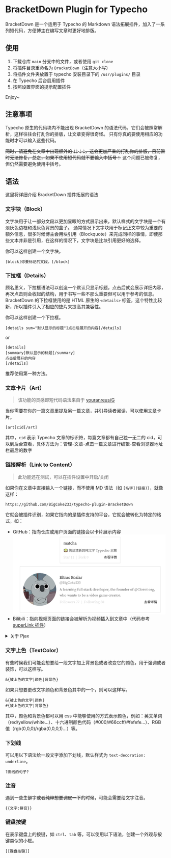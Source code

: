 # BracketDown Plugin for Typecho

BracketDown 是一个适用于 Typecho 的 Markdown 语法拓展插件，加入了一系列短代码，方便博主在编写文章时更好地排版。

## 使用

1. 下载仓库 `main` 分支中的文件，或者使用 `git clone`
2. 将插件目录重命名为 `BracketDown`（注意大小写）
3. 将插件文件夹放置于 typecho 安装目录下的 `/usr/plugins/` 目录
4. 在 Typecho 后台启用插件
5. 按照设置界面的提示配置插件

Enjoy~

## 注意事项

Typecho 原生的代码块内不能出现 BracketDown 的语法代码，它们会被照常解析，这样往往会打乱你的排版，让文章变得很奇怪。
只有你真的要使用相应的功能时才可以输入这些代码。

~~同时，请避免在文章中出现额外的 `[]` `[` `]`，这会更加严重的打乱你的排版，目前暂时无法修复，总之，如果不使用短代码就不要输入中括号！~~
这个问题已被修复，但仍然需要避免使用中括号。

## 语法

这里将详细介绍 BracketDown 插件拓展的语法

### 文字块（Block）

文字块用于让一部分文段以更加显眼的方式展示出来，默认样式的文字块是一个有淡灰色边框和浅灰色背景的盒子。
通常情况下文字块用于标记正文中较为重要的额外信息，很多时候博主会用块引用（Blockquote）来完成同样的事情，即使那些文本并非是引用，在这样的情况下，文字块是比块引用更好的选择。

你可以这样创建一个文字块。

```
[block]你要标记的文段。[/block]
```

### 下拉框（Details）

顾名思义，下拉框语法可以创造一个默认只显示标题，点击后就会展示详细内容，再次点击则会收起的结构，用于书写一些不那么重要但可以用于参考的信息。
BracketDown 的下拉框使用的是 HTML 原生的 `<details>` 标签，这个特性比较新，所以插件引入了相应的垫片来提高其兼容性。

你可以这样创建一个下拉框。

```
[details sum="默认显示的标题"]点击后展开的内容[/details]
```

or

```
[details]
[summary]默认显示的标题[/summary]
点击后展开的内容
[/details]
```

推荐使用第一种方法。

### 文章卡片（Art）

> 该功能的灵感即短代码语法来自于 [youranreus/G](https://github.com/youranreus/G)

当你需要在你的一篇文章里提及另一篇文章，并引导读者阅读，可以使用文章卡片。

```
[art]cid[/art]
```

其中，`cid` 表示 Typecho 文章的标识符，每篇文章都有自己独一无二的 cid，可以到后台查看，具体方法为：管理-文章-点击一篇文章进行编辑-查看浏览器地址栏最后的数字

### 链接解析（Link to Content）

> 此功能还在测试，可以在插件设置中开启/关闭

如果你在文章中直接输入一个链接，而不使用 MD 语法（如 `[名字](链接)`），就像这样：

```
https://github.com/BigCoke233/typecho-plugin-BracketDown
```

它就会被插件识别，如果它指向的是插件支持的平台，它就会被转化为特定的格式，如：

- GitHub：指向仓库或用户页面的链接会以卡片展示内容
![](docs/github-card.png)
- Bilibili：指向视频页面的链接会被解析为视频插入到文章中（代码参考 [superLink 插件](https://github.com/ShangJixin/Typecho-Plugin-superLink/)）

<details>
<summary>关于 Pjax</summary>

如果你的主题使用了 pjax，你可能需要设置回调函数才能正常使用这个功能。

```javascript
if($('[data-github]').length) { BracketDown.core() }
```

</details>


### 文字上色（TextColor）

有些时候我们可能会想要给一段文字加上背景色或者改变它的颜色，用于强调或者装饰，可以这样写。

```
&{被上色的文字|颜色|背景色}
```

如果只想要更改文字颜色和背景色其中的一个，则可以这样写。

```
&{被上色的文字|颜色}
#{被上色的文字|背景色}
```

其中，颜色和背景色都可以用 css 中能够使用的方式表示颜色，例如：英文单词（red/yellow/white...）、十六进制颜色代码（#000/#66ccff/#fefefe...）、RGB 值（rgb(0,0,0)/rgba(0,0,0,1)...）等。

### 下划线

可以用以下语法给一段文字添加下划线，默认样式为 `text-decoration: underline`。

```
?画线的句子?
```

### 注音

遇到一些生僻字~~或者纯粹想要调皮一下~~的时候，可能会需要给文字注音。

```
{{文字:拼音}}
```

### 键盘按键

在表示键盘上的按键，如 `ctrl`、`tab` 等，可以使用以下语法，创建一个外观与按键类似的小框。

```
[[键盘按键]]
```

